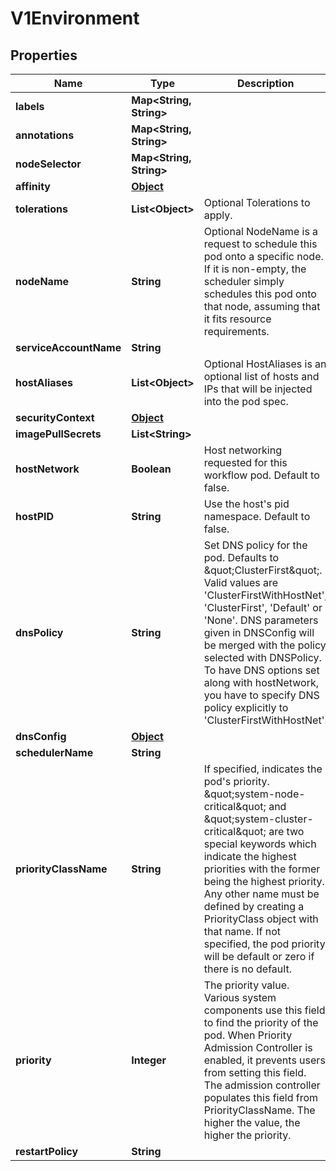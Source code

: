 

# V1Environment

## Properties

Name | Type | Description | Notes
------------ | ------------- | ------------- | -------------
**labels** | **Map&lt;String, String&gt;** |  |  [optional]
**annotations** | **Map&lt;String, String&gt;** |  |  [optional]
**nodeSelector** | **Map&lt;String, String&gt;** |  |  [optional]
**affinity** | [**Object**](.md) |  |  [optional]
**tolerations** | **List&lt;Object&gt;** | Optional Tolerations to apply. |  [optional]
**nodeName** | **String** | Optional NodeName is a request to schedule this pod onto a specific node. If it is non-empty, the scheduler simply schedules this pod onto that node, assuming that it fits resource requirements. |  [optional]
**serviceAccountName** | **String** |  |  [optional]
**hostAliases** | **List&lt;Object&gt;** | Optional HostAliases is an optional list of hosts and IPs that will be injected into the pod spec. |  [optional]
**securityContext** | [**Object**](.md) |  |  [optional]
**imagePullSecrets** | **List&lt;String&gt;** |  |  [optional]
**hostNetwork** | **Boolean** | Host networking requested for this workflow pod. Default to false. |  [optional]
**hostPID** | **String** | Use the host&#39;s pid namespace. Default to false. |  [optional]
**dnsPolicy** | **String** | Set DNS policy for the pod. Defaults to \&quot;ClusterFirst\&quot;. Valid values are &#39;ClusterFirstWithHostNet&#39;, &#39;ClusterFirst&#39;, &#39;Default&#39; or &#39;None&#39;. DNS parameters given in DNSConfig will be merged with the policy selected with DNSPolicy. To have DNS options set along with hostNetwork, you have to specify DNS policy explicitly to &#39;ClusterFirstWithHostNet&#39;. |  [optional]
**dnsConfig** | [**Object**](.md) |  |  [optional]
**schedulerName** | **String** |  |  [optional]
**priorityClassName** | **String** | If specified, indicates the pod&#39;s priority. \&quot;system-node-critical\&quot; and \&quot;system-cluster-critical\&quot; are two special keywords which indicate the highest priorities with the former being the highest priority. Any other name must be defined by creating a PriorityClass object with that name. If not specified, the pod priority will be default or zero if there is no default. |  [optional]
**priority** | **Integer** | The priority value. Various system components use this field to find the priority of the pod. When Priority Admission Controller is enabled, it prevents users from setting this field. The admission controller populates this field from PriorityClassName. The higher the value, the higher the priority. |  [optional]
**restartPolicy** | **String** |  |  [optional]



